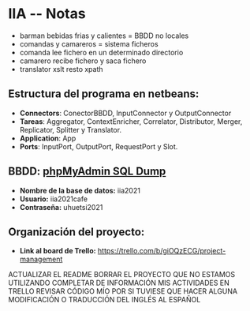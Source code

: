 # IIA -- Notas

* barman bebidas frias y calientes = BBDD no locales
* comandas y camareros = sistema ficheros
* comanda lee fichero en un determinado directorio
* camarero recibe fichero y saca fichero
* translator xslt resto xpath

## Estructura del programa en netbeans: 

* **Connectors**: ConectorBBDD, InputConnector y OutputConnector 
* **Tareas**: Aggregator, ContextEnricher, Correlator, Distributor, Merger, Replicator, Splitter y Translator.
* **Application**: App
* **Ports**: InputPort, OutputPort, RequestPort y Slot.

## BBDD: [phpMyAdmin SQL Dump](https://db4free.net)
* **Nombre de la base de datos:** iia2021
* **Usuario:** iia2021cafe
* **Contraseña:** uhuetsi2021

## Organización del proyecto: 
* **Link al board de Trello:** https://trello.com/b/giOQzECG/project-management

ACTUALIZAR EL README
BORRAR EL PROYECTO QUE NO ESTAMOS UTILIZANDO 
COMPLETAR DE INFORMACIÓN MIS ACTIVIDADES EN TRELLO 
REVISAR CÓDIGO MÍO POR SI TUVIESE QUE HACER ALGUNA MODIFICACIÓN O TRADUCCIÓN DEL INGLÉS AL ESPAÑOL
